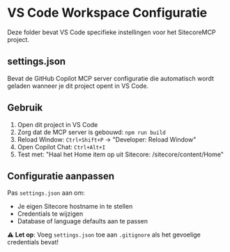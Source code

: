 # VS Code Workspace Configuratie

Deze folder bevat VS Code specifieke instellingen voor het SitecoreMCP project.

## settings.json

Bevat de GitHub Copilot MCP server configuratie die automatisch wordt geladen wanneer je dit project opent in VS Code.

## Gebruik

1. Open dit project in VS Code
2. Zorg dat de MCP server is gebouwd: `npm run build`
3. Reload Window: `Ctrl+Shift+P` → "Developer: Reload Window"
4. Open Copilot Chat: `Ctrl+Alt+I`
5. Test met: "Haal het Home item op uit Sitecore: /sitecore/content/Home"

## Configuratie aanpassen

Pas `settings.json` aan om:
- Je eigen Sitecore hostname in te stellen
- Credentials te wijzigen
- Database of language defaults aan te passen

⚠️ **Let op**: Voeg `settings.json` toe aan `.gitignore` als het gevoelige credentials bevat!
